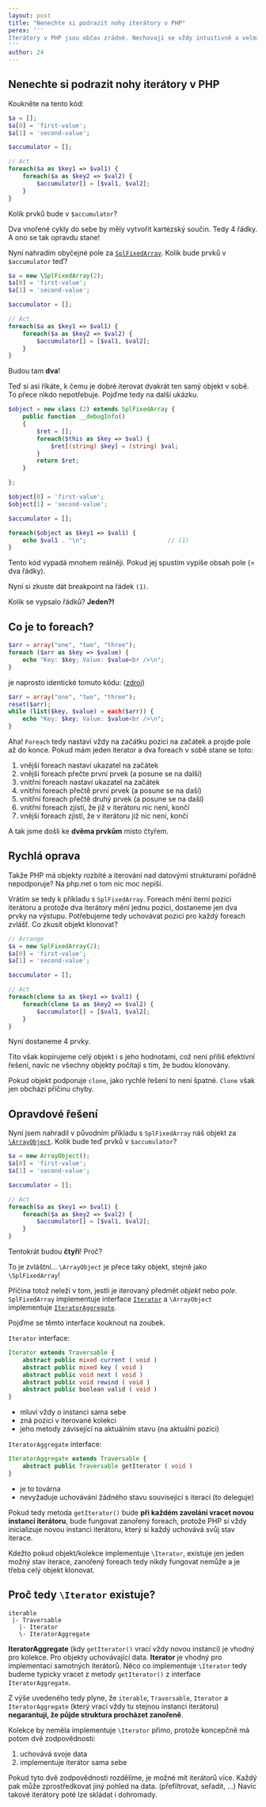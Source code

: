 ```yaml
---
layout: post
title: "Nenechte si podrazit nohy iterátory v PHP"
perex: '''
Iterátory v PHP jsou občas zrádné. Nechovají se vždy intuitivně a velmi špatně se ladí. Zjistěte jak na ně v vyhněte se problémům.
'''
author: 24
---
```


## Nenechte si podrazit nohy iterátory v PHP

Koukněte na tento kód:

```php
$a = [];
$a[0] = 'first-value';
$a[1] = 'second-value';

$accumulator = [];

// Act
foreach($a as $key1 => $val1) {
	foreach($a as $key2 => $val2) {
		$accumulator[] = [$val1, $val2];
	}
}
```

Kolik prvků bude v `$accumulator`?

Dva vnořené cykly do sebe by měly vytvořit kartézský součin. Tedy 4 řádky. A ono se tak opravdu stane!

Nyní nahradím obyčejné pole za [`SplFixedArray`](https://secure.php.net/manual/en/class.splfixedarray.php). Kolik bude prvků v `$accumulator` teď? 

```php
$a = new \SplFixedArray(2);
$a[0] = 'first-value';
$a[1] = 'second-value';

$accumulator = [];

// Act
foreach($a as $key1 => $val1) {
	foreach($a as $key2 => $val2) {
		$accumulator[] = [$val1, $val2];
	}
}
```

Budou tam **dva**! 

Teď si asi říkáte, k čemu je dobré iterovat dvakrát ten samý objekt v sobě. To přece nikdo nepotřebuje. Pojďme tedy na další ukázku.

```php
$object = new class (2) extends SplFixedArray {
	public function __debugInfo()
	{
		$ret = [];
		foreach($this as $key => $val) {
			$ret[(string) $key] = (string) $val;
		}
		return $ret;
	}

};

$object[0] = 'first-value';
$object[1] = 'second-value';

$accumulator = [];

foreach($object as $key1 => $val1) {
	echo $val1 . "\n";                       // (1)
}
```

Tento kód vypadá mnohem reálněji. Pokud jej spustím vypíše obsah pole (= dva řádky).

Nyní si zkuste dát breakpoint na řádek `(1)`.

Kolik se vypsalo řádků? **Jeden?!**



## Co je to foreach?

```php
$arr = array("one", "two", "three");
foreach ($arr as $key => $value) {
    echo "Key: $key; Value: $value<br />\n";
}
```

je naprosto identické tomuto kódu: ([zdroj](https://secure.php.net/manual/en/control-structures.foreach.php))

```php
$arr = array("one", "two", "three");
reset($arr);
while (list($key, $value) = each($arr)) {
    echo "Key: $key; Value: $value<br />\n";
}
```

Aha! `Foreach` tedy nastaví vždy na začátku pozici na začátek a projde pole až do konce. Pokud mám jeden iterator a dva foreach v sobě stane se toto:

1. vnější foreach nastaví ukazatel na začátek
2. vnější foreach přečte první prvek (a posune se na další)
3. vnitřní foreach nastaví ukazatel na začátek
4. vnitřní foreach přečtě první prvek (a posune se na daší)
5. vnitřní foreach přečtě druhý prvek (a posune se na daší)    
6. vnitřní foreach zjistí, že již v iterátoru nic není, končí
7. vnější foreach zjistí, že v iterátoru již nic není, končí

A tak jsme došli ke **dvěma prvkům** místo čtyřem.




## Rychlá oprava

Takže PHP má objekty rozbité a iterování nad datovými strukturami pořádně nepodporuje? Na php.net o tom nic moc nepíší.

Vrátím se tedy k příkladu s `SplFixedArray`. Foreach mění iterní pozici iterátoru a protože dva iterátory mění jednu pozici, dostaneme jen dva prvky na výstupu. Potřebujeme tedy uchovávat pozici pro každý foreach zvlášť. Co zkusit objekt klonovat?

```php
// Arrange
$a = new SplFixedArray(2);
$a[0] = 'first-value';
$a[1] = 'second-value';

$accumulator = [];

// Act
foreach(clone $a as $key1 => $val1) {
	foreach(clone $a as $key2 => $val2) {
		$accumulator[] = [$val1, $val2];
	}
}
```
Nyní dostaneme 4 prvky.

Títo však kopírujeme celý objekt i s jeho hodnotami, což není příliš efektivní řešení, navíc ne všechny objekty počítají s tím, že budou klonovány.

Pokud objekt podporuje `clone`, jako rychlé řešení to není špatné. `Clone` však jen obchází příčinu chyby.





## Opravdové řešení

Nyní jsem nahradil v původním příkladu s `SplFixedArray` náš objekt za [`\ArrayObject`](https://secure.php.net/manual/en/class.arrayobject.php). Kolik bude teď prvků v `$accumulator`?

```php
$a = new ArrayObject();
$a[0] = 'first-value';
$a[1] = 'second-value';

$accumulator = [];

// Act
foreach($a as $key1 => $val1) {
	foreach($a as $key2 => $val2) {
		$accumulator[] = [$val1, $val2];
	}
}
```

Tentokrát budou **čtyři**! Proč?

To je zvláštní... `\ArrayObject` je přece taky objekt, stejně jako `\SplFixedArray`!

Příčina totož neleží v tom, jestli je iterovaný předmět *objekt* nebo *pole*. `SplFixedArray` implementuje interface [`Iterator`](https://secure.php.net/manual/en/class.iterator.php) a `\ArrayObject` implementuje [`IteratorAggregate`](https://secure.php.net/manual/en/class.iteratoraggregate.php).

Pojďme se těmto interface kouknout na zoubek.

`Iterator` interface:

```php
Iterator extends Traversable {
	abstract public mixed current ( void )
	abstract public mixed key ( void )
	abstract public void next ( void )
	abstract public void rewind ( void )
	abstract public boolean valid ( void )
}
```
- mluví vždy o instanci sama sebe
- zná pozici v iterované kolekci
- jeho metody závisející na aktuálním stavu (na aktuální pozici)


`IteratorAggregate` interface:

```php
IteratorAggregate extends Traversable {
	abstract public Traversable getIterator ( void )
}
```
- je to továrna
- nevyžaduje uchovávání žádného stavu související s iterací (to deleguje)

Pokud tedy metoda `getIterator()` bude **při každém zavolání vracet novou instanci iterátoru**, bude fungovat zanořený foreach, protože PHP si vždy inicializuje novou instanci iterátoru, který si každý uchovává svůj stav iterace.

Kdežto pokud objekt/kolekce implementuje `\Iterator`, existuje jen jeden možný stav iterace, zanořený foreach tedy nikdy fungovat nemůže a je třeba celý objekt klonovat.


## Proč tedy `\Iterator` existuje?

```
iterable
 |- Traversable
   |- Iterator
   \- IteratorAggregate
```

**IteratorAggregate** (kdy `getIterator()` vrací vždy novou instanci) je vhodný pro kolekce. Pro objekty uchovávající data.
**Iterator** je vhodný pro implementaci samotných iterátorů. Něco co implementuje `\Iterator` tedy budeme typicky vracet z metody `getIterator()` z interface `IteratorAggregate`.

Z výše uvedeného tedy plyne, že `iterable`, `Traversable`, `Iterator` a `IteratorAggregate` (který vrací vždy tu stejnou instanci iterátoru) **negarantují, že půjde struktura procházet zanořeně**.

Kolekce by neměla implementuje `\Iterator` přímo, protože koncepčně má potom dvě zodpovědnosti:

1. uchovává svoje data
2. implementuje iterátor sama sebe 

Pokud tyto dvě zodpovědnosti rozdělíme, je možné mít iterátorů více. Každý pak může zprostředkovat jiný pohled na data. (přefiltrovat, seřadit, ...) Navíc takové iterátory poté lze skládat i dohromady. 

